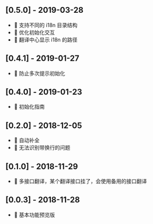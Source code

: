 ## [0.5.0] - 2019-03-28

- 💫 支持不同的 i18n 目录结构
- 💫 优化初始化交互
- 💫 翻译中心显示 i18n 的路径

## [0.4.1] - 2019-01-27

- 🐞 防止多次提示初始化

## [0.4.0] - 2019-01-23

- 💫 初始化指南

## [0.2.0] - 2018-12-05

- 💫 自动补全
- 🐞 无法识别带换行的问题

## [0.1.0] - 2018-11-29

- 💫 多接口翻译，某个翻译接口挂了，会使用备用的接口翻译

## [0.0.3] - 2018-11-28

- 🐣 基本功能预览版
